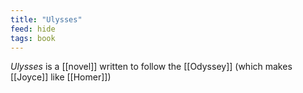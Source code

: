 ```yaml
---
title: "Ulysses"
feed: hide
tags: book
---
```


_Ulysses_ is a [[novel]] written to follow the [[Odyssey]] (which makes [[Joyce]] like [[Homer]])